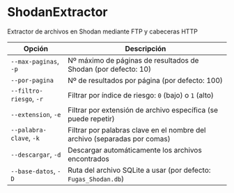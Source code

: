 # ShodanExtractor
Extractor de archivos en Shodan mediante FTP y cabeceras HTTP

| Opción                          | Descripción |
|---------------------------------|-------------|
| `--max-paginas`, `-p`           | Nº máximo de páginas de resultados de Shodan (por defecto: 10) |
| `--por-pagina`                  | Nº de resultados por página (por defecto: 100) |
| `--filtro-riesgo`, `-r`         | Filtrar por índice de riesgo: `0` (bajo) o `1` (alto) |
| `--extension`, `-e`             | Filtrar por extensión de archivo específica (se puede repetir) |
| `--palabra-clave`, `-k`         | Filtrar por palabras clave en el nombre del archivo (separadas por comas) |
| `--descargar`, `-d`             | Descargar automáticamente los archivos encontrados |
| `--base-datos`, `-D`            | Ruta del archivo SQLite a usar (por defecto: `Fugas_Shodan.db`) |
